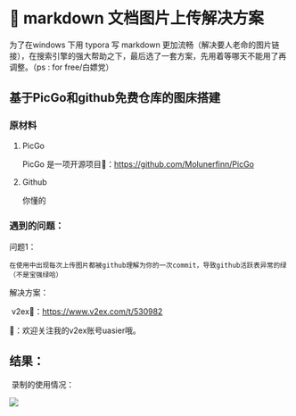 #  :key: markdown 文档图片上传解决方案

为了在windows 下用 typora 写 markdown 更加流畅（解决要人老命的图片链接），在搜索引擎的强大帮助之下，最后选了一套方案，先用着等哪天不能用了再调整。（ps : for free/白嫖党）

## 基于PicGo和github免费仓库的图床搭建

### 原材料

1. PicGo

   PicGo 是一项开源项目🔗：https://github.com/Molunerfinn/PicGo

2. Github

   你懂的

### 遇到的问题：

问题1：

 	在使用中出现每次上传图片都被github理解为你的一次commit，导致github活跃表异常的绿（不是宝强绿哈）

解决方案：

​	v2ex:link:：https://www.v2ex.com/t/530982

:speech_balloon:：欢迎关注我的v2ex账号uasier哦。

## 结果：

​	录制的使用情况​：

![](https://raw.githubusercontent.com/uasier/imgBed/img/img/20190127204729.gif)

